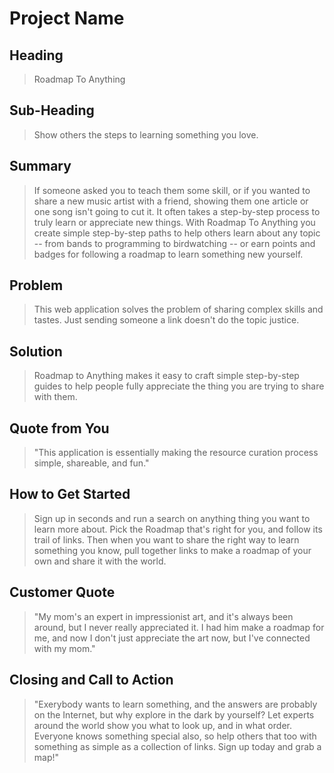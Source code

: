 # Project Name #

## Heading ##
  > Roadmap To Anything

## Sub-Heading ##
  > Show others the steps to learning something you love.

## Summary ##
  > If someone asked you to teach them some skill, or if you wanted to share a new music artist with a friend, showing them one article or one song isn't going to cut it. It often takes a step-by-step process to truly learn or appreciate new things. With Roadmap To Anything you create simple step-by-step paths to help others learn about any topic -- from bands to programming to birdwatching -- or earn points and badges for following a roadmap to learn something new yourself.

## Problem ##
  > This web application solves the problem of sharing complex skills and tastes. Just sending someone a link doesn't do the topic justice.

## Solution ##
  > Roadmap to Anything makes it easy to craft simple step-by-step guides to help people fully appreciate the thing you are trying to share with them.

## Quote from You ##
  > "This application is essentially making the resource curation process simple, shareable, and fun."

## How to Get Started ##
  > Sign up in seconds and run a search on anything thing you want to learn more about. Pick the Roadmap that's right for you, and follow its trail of links.
  >Then when you want to share the right way to learn something you know, pull together links to make a roadmap of your own and share it with the world. 

## Customer Quote ##
  > "My mom's an expert in impressionist art, and it's always been around, but I never really appreciated it. I had him make a roadmap for me, and now I don't just appreciate the art now, but I've connected with my mom."

## Closing and Call to Action ##
  > "Exerybody wants to learn something, and the answers are probably on the Internet, but why explore in the dark by yourself? Let experts around the world show you what to look up, and in what order.
  > Everyone knows something special also, so help others that too with something as simple as a collection of links. Sign up today and grab a map!"

